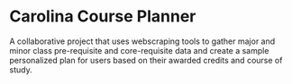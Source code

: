 # Carolina Course Planner

A collaborative project that uses webscraping tools to gather major and minor class pre-requisite and core-requisite data and create a sample personalized plan for users based on their awarded credits and course of study.
